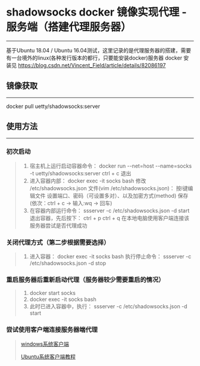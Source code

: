 # shadowsocks docker 镜像实现代理 - 服务端（搭建代理服务器）
-------------

基于Ubuntu 18.04 / Ubuntu 16.04测试，这里记录的是代理服务器的搭建，需要有一台境外的linux(各种发行版本的都行，只要能安装docker)服务器
docker 安装见 https://blog.csdn.net/Vincent_Field/article/details/82086197

## 镜像获取
-------------

docker pull uetty/shadowsocks:server

## 使用方法
-------------
### 初次启动

> 1. 宿主机上运行启动容器命令：
>    docker run --net=host --name=socks -t uetty/shadowsocks:server
>    ctrl + c 退出
> 2. 进入容器内部：
>    docker exec -it socks bash
>    修改 /etc/shadowsocks.json 文件(vim /etc/shadowsocks.json)：
>    按i键编辑文件
>    设置端口、密码（可设置多对）、以及加密方式(method)
>    保存(依次：ctrl + c  ->  输入:wq  ->  回车)
> 3. 在容器内部运行命令：
>    ssserver -c /etc/shadowsocks.json -d start
>    退出容器，先后按下：
>    ctrl + p     ctrl + q
在本地电脑使用客户端连接该服务器尝试是否代理成功

### 关闭代理方式（第二步根据需要选择）

> 1. 进入容器：
>    docker exec -it socks bash
>    执行停止命令：
>    ssserver -c /etc/shadowsocks.json -d stop

### 重启服务器后重新启动代理（服务器较少需要重启的情况）

> 1. docker start socks
> 2. docker exec -it socks bash
> 3. 此时已进入容器中，执行：
>    ssserver -c /etc/shadowsocks.json -d start

### 尝试使用客户端连接服务器端代理

> [windows系统客户端](https://raw.githubusercontent.com/Uetty/uetty.github.io/master/blog/影梭Win.zip)
>
> [Ubuntu系统客户端教程](./2018-09-21_shadowsocks.md)
